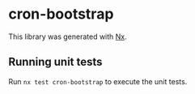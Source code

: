 # cron-bootstrap

This library was generated with [Nx](https://nx.dev).

## Running unit tests

Run `nx test cron-bootstrap` to execute the unit tests.
